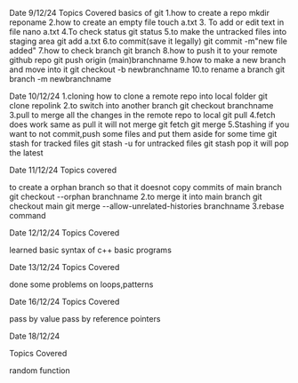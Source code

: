 Date 9/12/24 
Topics Covered basics of git
 1.how to create a repo mkdir reponame
 2.how to create an empty file touch a.txt 
 3. To add or edit text in file nano a.txt 
4.To check status git status 
5.to make the untracked files into staging area git add a.txt 
6.to commit(save it legally) git commit -m"new file added" 
7.how to check branch git branch 
8.how to push it to your remote github repo git push origin (main)branchname 
9.how to make a new branch and move into it git checkout -b newbranchname
10.to rename a branch git branch -m newbranchname







Date 10/12/24 
1.cloning how to clone a remote repo into local folder git clone repolink
2.to switch into another branch git checkout branchname
3.pull to merge all the changes in the remote repo to local git pull 
4.fetch does work same as pull it will not merge git fetch git merge
5.Stashing if you want to not commit,push some files and put them aside for some time git stash for tracked files
git stash -u for untracked files git stash pop it will pop the latest




Date 11/12/24 Topics covered

to create a orphan branch so that it doesnot copy commits of main branch git checkout --orphan branchname 
2.to merge it into main branch git checkout main git merge --allow-unrelated-histories branchname
3.rebase command



Date 12/12/24 Topics Covered

learned basic syntax of c++ basic programs


Date 13/12/24 Topics Covered

done some problems on loops,patterns


Date 16/12/24
 Topics Covered

pass by value
pass by reference
pointers

Date 18/12/24

Topics Covered

random function

